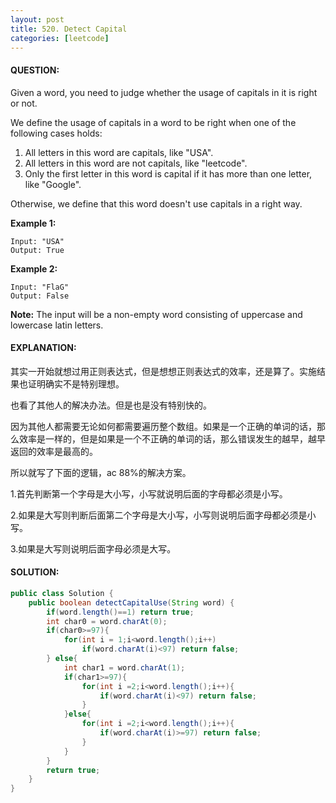 ```yaml
---
layout: post
title: 520. Detect Capital
categories: [leetcode]
---
```



#### QUESTION:

Given a word, you need to judge whether the usage of capitals in it is right or not.

We define the usage of capitals in a word to be right when one of the following cases holds:

1. All letters in this word are capitals, like "USA".
2. All letters in this word are not capitals, like "leetcode".
3. Only the first letter in this word is capital if it has more than one letter, like "Google".

Otherwise, we define that this word doesn't use capitals in a right way.

**Example 1:**

```
Input: "USA"
Output: True

```

**Example 2:**

```
Input: "FlaG"
Output: False

```

**Note:** The input will be a non-empty word consisting of uppercase and lowercase latin letters.

#### EXPLANATION:

其实一开始就想过用正则表达式，但是想想正则表达式的效率，还是算了。实施结果也证明确实不是特别理想。

也看了其他人的解决办法。但是也是没有特别快的。

因为其他人都需要无论如何都需要遍历整个数组。如果是一个正确的单词的话，那么效率是一样的，但是如果是一个不正确的单词的话，那么错误发生的越早，越早返回的效率是最高的。

所以就写了下面的逻辑，ac 88%的解决方案。

1.首先判断第一个字母是大小写，小写就说明后面的字母都必须是小写。

2.如果是大写则判断后面第二个字母是大小写，小写则说明后面字母都必须是小写。

3.如果是大写则说明后面字母必须是大写。

#### SOLUTION:

```java
public class Solution {
    public boolean detectCapitalUse(String word) {
        if(word.length()==1) return true;
        int char0 = word.charAt(0);
        if(char0>=97){
            for(int i = 1;i<word.length();i++)
                if(word.charAt(i)<97) return false;
        } else{
            int char1 = word.charAt(1);
            if(char1>=97){
                for(int i =2;i<word.length();i++){
                    if(word.charAt(i)<97) return false;
                }
            }else{
                for(int i =2;i<word.length();i++){
                    if(word.charAt(i)>=97) return false;
                }
            }
        }
        return true;
    }
}
```

